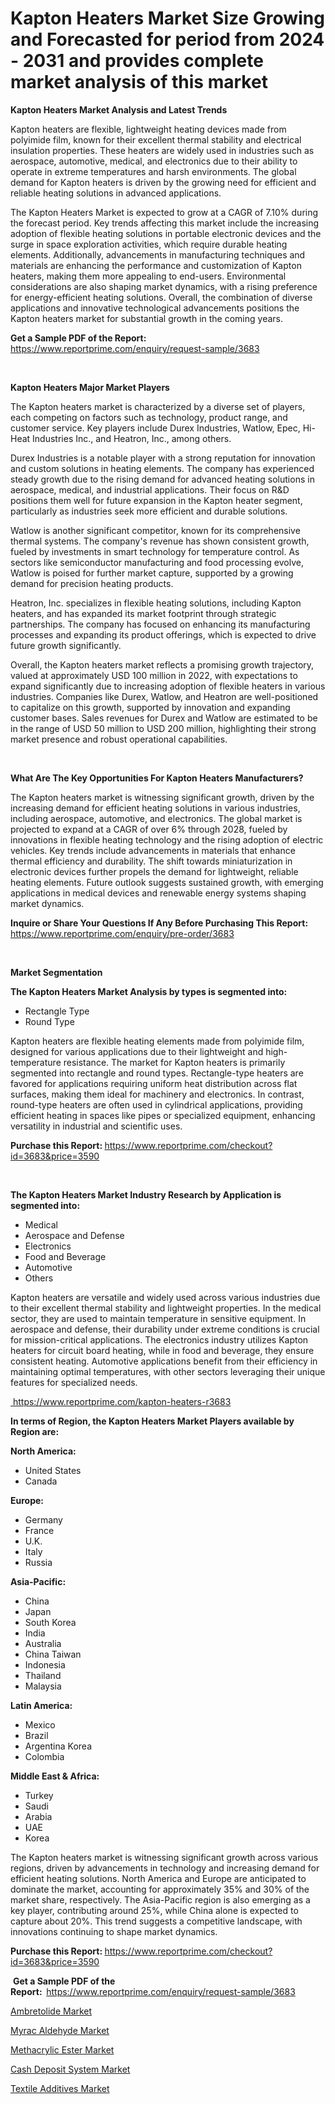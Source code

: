 <p><h1>Kapton Heaters Market Size Growing and Forecasted for period from 2024 - 2031 and provides complete market analysis of this market</h1></p><p><strong>Kapton Heaters Market Analysis and Latest Trends</strong></p>
<p><p>Kapton heaters are flexible, lightweight heating devices made from polyimide film, known for their excellent thermal stability and electrical insulation properties. These heaters are widely used in industries such as aerospace, automotive, medical, and electronics due to their ability to operate in extreme temperatures and harsh environments. The global demand for Kapton heaters is driven by the growing need for efficient and reliable heating solutions in advanced applications.</p><p>The Kapton Heaters Market is expected to grow at a CAGR of 7.10% during the forecast period. Key trends affecting this market include the increasing adoption of flexible heating solutions in portable electronic devices and the surge in space exploration activities, which require durable heating elements. Additionally, advancements in manufacturing techniques and materials are enhancing the performance and customization of Kapton heaters, making them more appealing to end-users. Environmental considerations are also shaping market dynamics, with a rising preference for energy-efficient heating solutions. Overall, the combination of diverse applications and innovative technological advancements positions the Kapton heaters market for substantial growth in the coming years.</p></p>
<p><strong>Get a Sample PDF of the Report:&nbsp;</strong> <a href="https://www.reportprime.com/enquiry/request-sample/3683">https://www.reportprime.com/enquiry/request-sample/3683</a></p>
<p>&nbsp;</p>
<p><strong>Kapton Heaters Major Market Players</strong></p>
<p><p>The Kapton heaters market is characterized by a diverse set of players, each competing on factors such as technology, product range, and customer service. Key players include Durex Industries, Watlow, Epec, Hi-Heat Industries Inc., and Heatron, Inc., among others.</p><p>Durex Industries is a notable player with a strong reputation for innovation and custom solutions in heating elements. The company has experienced steady growth due to the rising demand for advanced heating solutions in aerospace, medical, and industrial applications. Their focus on R&D positions them well for future expansion in the Kapton heater segment, particularly as industries seek more efficient and durable solutions.</p><p>Watlow is another significant competitor, known for its comprehensive thermal systems. The company's revenue has shown consistent growth, fueled by investments in smart technology for temperature control. As sectors like semiconductor manufacturing and food processing evolve, Watlow is poised for further market capture, supported by a growing demand for precision heating products.</p><p>Heatron, Inc. specializes in flexible heating solutions, including Kapton heaters, and has expanded its market footprint through strategic partnerships. The company has focused on enhancing its manufacturing processes and expanding its product offerings, which is expected to drive future growth significantly.</p><p>Overall, the Kapton heaters market reflects a promising growth trajectory, valued at approximately USD 100 million in 2022, with expectations to expand significantly due to increasing adoption of flexible heaters in various industries. Companies like Durex, Watlow, and Heatron are well-positioned to capitalize on this growth, supported by innovation and expanding customer bases. Sales revenues for Durex and Watlow are estimated to be in the range of USD 50 million to USD 200 million, highlighting their strong market presence and robust operational capabilities.</p></p>
<p>&nbsp;</p>
<p><strong>What Are The Key Opportunities For Kapton Heaters Manufacturers?</strong></p>
<p><p>The Kapton heaters market is witnessing significant growth, driven by the increasing demand for efficient heating solutions in various industries, including aerospace, automotive, and electronics. The global market is projected to expand at a CAGR of over 6% through 2028, fueled by innovations in flexible heating technology and the rising adoption of electric vehicles. Key trends include advancements in materials that enhance thermal efficiency and durability. The shift towards miniaturization in electronic devices further propels the demand for lightweight, reliable heating elements. Future outlook suggests sustained growth, with emerging applications in medical devices and renewable energy systems shaping market dynamics.</p></p>
<p><strong>Inquire or Share Your Questions If Any Before Purchasing This Report:</strong> <a href="https://www.reportprime.com/enquiry/pre-order/3683">https://www.reportprime.com/enquiry/pre-order/3683</a></p>
<p>&nbsp;</p>
<p><strong>Market Segmentation</strong></p>
<p><strong>The Kapton Heaters Market Analysis by types is segmented into:</strong></p>
<p><ul><li>Rectangle Type</li><li>Round Type</li></ul></p>
<p><p>Kapton heaters are flexible heating elements made from polyimide film, designed for various applications due to their lightweight and high-temperature resistance. The market for Kapton heaters is primarily segmented into rectangle and round types. Rectangle-type heaters are favored for applications requiring uniform heat distribution across flat surfaces, making them ideal for machinery and electronics. In contrast, round-type heaters are often used in cylindrical applications, providing efficient heating in spaces like pipes or specialized equipment, enhancing versatility in industrial and scientific uses.</p></p>
<p><strong>Purchase this Report:&nbsp;</strong><a href="https://www.reportprime.com/checkout?id=3683&price=3590">https://www.reportprime.com/checkout?id=3683&price=3590</a></p>
<p>&nbsp;</p>
<p><strong>The Kapton Heaters Market Industry Research by Application is segmented into:</strong></p>
<p><ul><li>Medical</li><li>Aerospace and Defense</li><li>Electronics</li><li>Food and Beverage</li><li>Automotive</li><li>Others</li></ul></p>
<p><p>Kapton heaters are versatile and widely used across various industries due to their excellent thermal stability and lightweight properties. In the medical sector, they are used to maintain temperature in sensitive equipment. In aerospace and defense, their durability under extreme conditions is crucial for mission-critical applications. The electronics industry utilizes Kapton heaters for circuit board heating, while in food and beverage, they ensure consistent heating. Automotive applications benefit from their efficiency in maintaining optimal temperatures, with other sectors leveraging their unique features for specialized needs.</p></p>
<p><a href="https://www.reportprime.com/kapton-heaters-r3683">&nbsp;https://www.reportprime.com/kapton-heaters-r3683</a></p>
<p><strong>In terms of Region, the Kapton Heaters Market Players available by Region are:</strong></p>
<p>
    <p> <strong> North America: </strong>
        <ul>
            <li>United States</li>
            <li>Canada</li>
        </ul>
        </p> 
    <p> <strong> Europe: </strong>
        <ul>
            <li>Germany</li>
            <li>France</li>
            <li>U.K.</li>
            <li>Italy</li>
            <li>Russia</li>
        </ul>
        </p> 
    <p> <strong> Asia-Pacific: </strong>
        <ul>
            <li>China</li>
            <li>Japan</li>
            <li>South Korea</li>
            <li>India</li>
            <li>Australia</li>
            <li>China Taiwan</li>
            <li>Indonesia</li>
            <li>Thailand</li>
            <li>Malaysia</li>
        </ul>
        </p> 
    <p> <strong> Latin America: </strong>
        <ul>
            <li>Mexico</li>
            <li>Brazil</li>
            <li>Argentina Korea</li>
            <li>Colombia</li>
        </ul>
        </p> 
    <p> <strong> Middle East & Africa: </strong>
        <ul>
            <li>Turkey</li>
            <li>Saudi</li>
            <li>Arabia</li>
            <li>UAE</li>
            <li>Korea</li>
        </ul>
    </p>
    </p>
<p><p>The Kapton heaters market is witnessing significant growth across various regions, driven by advancements in technology and increasing demand for efficient heating solutions. North America and Europe are anticipated to dominate the market, accounting for approximately 35% and 30% of the market share, respectively. The Asia-Pacific region is also emerging as a key player, contributing around 25%, while China alone is expected to capture about 20%. This trend suggests a competitive landscape, with innovations continuing to shape market dynamics.</p></p>
<p><strong>Purchase this Report: </strong><a href="https://www.reportprime.com/checkout?id=3683&price=3590">https://www.reportprime.com/checkout?id=3683&price=3590</a></p>
<p>&nbsp;<strong>Get a Sample PDF of the Report:&nbsp;&nbsp;</strong><a href="https://www.reportprime.com/enquiry/request-sample/3683">https://www.reportprime.com/enquiry/request-sample/3683</a></p>
<p><strong></strong></p>
<p><p><a href="https://www.linkedin.com/pulse/role-ambretolide-market-applications-spicessoaplaundry-6qwnf?trackingId=%2FUbwyAK7Qia2N8l0Ogqfug%3D%3D">Ambretolide Market</a></p><p><a href="https://www.linkedin.com/pulse/global-myrac-aldehyde-market-size-expected-experience-cagr-87v2f?trackingId=pKV3NjP%2BQ7Cz6YXvvsqDRA%3D%3D">Myrac Aldehyde Market</a></p><p><a href="https://issuu.com/reportprime-2/docs/methacrylic-ester-market-size-2030._a66189b858effe">Methacrylic Ester Market</a></p><p><a href="https://www.linkedin.com/pulse/driving-factors-behind-cash-deposit-system-market-trends-applications-r7yqc?trackingId=LZk10l7dTROaHc%2B0JneBiw%3D%3D">Cash Deposit System Market</a></p><p><a href="https://issuu.com/reportprime-2/docs/textile-additives-market-size-2030._02474205915797">Textile Additives Market</a></p></p>